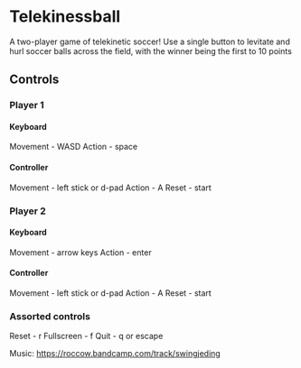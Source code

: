 # Telekinessball

A two-player game of telekinetic soccer! Use a single button to levitate and hurl soccer balls across the field, with the winner being the first to 10 points

## Controls
### Player 1
#### Keyboard
Movement - WASD
Action - space
#### Controller
Movement - left stick or d-pad
Action - A
Reset - start

### Player 2
#### Keyboard
Movement - arrow keys
Action - enter
#### Controller
Movement - left stick or d-pad
Action - A
Reset - start

### Assorted controls
Reset - r
Fullscreen - f
Quit - q or escape

Music: https://roccow.bandcamp.com/track/swingjeding
